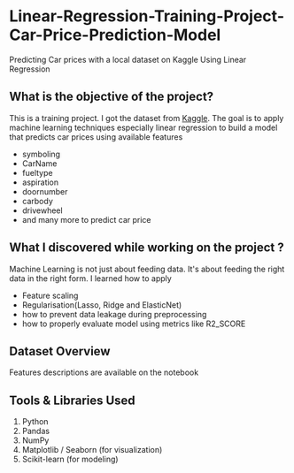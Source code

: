 # Linear-Regression-Training-Project-Car-Price-Prediction-Model
Predicting Car prices with a local dataset on Kaggle Using Linear Regression

## What is the objective of the project?
This is a training project. I got the dataset from
[Kaggle](https://www.kaggle.com/datasets/car-price-prediction).
The goal is to apply machine learning techniques especially linear regression to build a model that predicts car prices using available features 
- symboling
- CarName
- fueltype
- aspiration
- doornumber
- carbody
- drivewheel
- and many more
to predict car price

## What I discovered while working on the project ?
Machine Learning is not just about feeding data. It's about feeding the right data in the right form. 
I learned how to apply 
- Feature scaling
- Regularisation(Lasso, Ridge and ElasticNet)
- how to prevent data leakage during preprocessing
- how to properly evaluate model using metrics like R2_SCORE

## Dataset Overview
Features descriptions are available on the notebook

## Tools & Libraries Used
1. Python
2. Pandas
3. NumPy
4. Matplotlib / Seaborn (for visualization)
5. Scikit-learn (for modeling)
